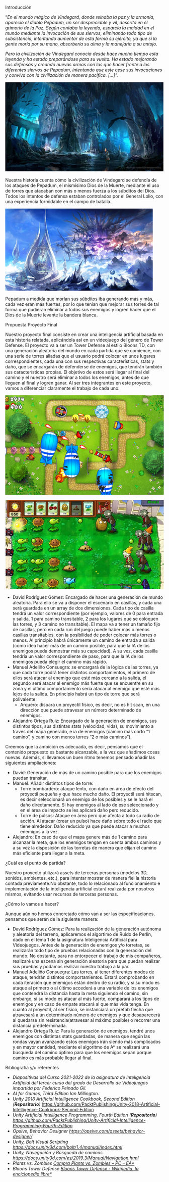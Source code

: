 Introducción

“*En el mundo mágico de Vindegard, donde reinaba la paz y la armonía, apareció el diablo Pepadum, un ser despreciable y vil, descrito en el grimorio de la Paz. Según contaba la leyenda, esparcía la maldad en el mundo mediante la invocación de sus siervos, eliminando todo tipo de subsistencia, intentando aumentar de esta forma su ejército, ya que si la gente moría por su mano, absorbería su alma y la manejaría a su antojo.*

*Pero la civilización de Vindegard conocía desde hace mucho tiempo esta leyenda y ha estado preparándose para su vuelta. Ha estado mejorando sus defensas y creando nuevas armas con las que hacer frente a los diferentes siervos de Pepadum, intentando que este cese sus invocaciones y conviva con la civilización de manera pacífica. [...]”.*

![](images/4.png)

Nuestra historia cuenta cómo la civilización de Vindegard se defendía de los ataques de Pepadum, el mismísimo Dios de la Muerte, mediante el uso de torres que atacaban con más o menos fuerza a los súbditos del Dios. Todos los intentos de defensa estaban controlados por el General Lolio, con una experiencia formidable en el campo de batalla. 

![](images/5.png)

Pepadum a medida que morían sus súbditos iba generando más y más, cada vez eran más fuertes, por lo que tenían que mejorar sus torres de tal forma que pudieran eliminar a todos sus enemigos y logren hacer que el Dios de la Muerte levante la bandera blanca.

Propuesta Proyecto Final

Nuestro proyecto final consiste en crear una inteligencia artificial basada en esta historia relatada, aplicándola así en un videojuego del género de Tower Defense. El proyecto va a ser un Tower Defense al estilo Bloons TD, con una generación aleatoria del mundo en cada partida que se comience, con una serie de torres aliadas que el usuario podrá colocar en unos lugares correspondientes, cada una con sus respectivas características, stats y daño, que se encargarán de defenderse de enemigos, que tendrán también sus características propias. El objetivo de estos será llegar al final del camino y el nuestro será eliminar a todos los enemigos, antes de que lleguen al final y logren ganar. Al ser tres integrantes en este proyecto, vamos a diferenciar claramente el trabajo de cada uno:

![](images/1.png)

![](images/2.png)

- David Rodríguez Gómez: Encargado de hacer una generación de mundo aleatoria. Para ello se va a disponer el escenario en casillas, y cada una será guardada en un array de dos dimensiones. Cada tipo de casilla tendrá un valor correspondiente (por ejemplo, valores de 0 para entrada y salida, 1 para camino transitable, 2 para los lugares que se coloquen las torres, y 3 camino no transitable). El mapa va a tener un tamaño fijo de casillas, pero en cada run del juego puede haber más o menos casillas transitables, con la posibilidad de poder colocar más torres o menos. Al principio habrá únicamente un camino de entrada a salida (como idea hacer más de un camino posible, para que la IA de los enemigos pueda demostrar más su capacidad). A su vez, cada casilla tendría un valor correspondiente de paso, para que la IA de los enemigos pueda elegir el camino más rápido.
- Manuel Adeliño Consuegra: se encargará de la lógica de las torres, ya que cada torre podrá tener distintos comportamientos, el primero de ellos será atacar al enemigo que esté más cercano a la salida, el segundo será atacar al enemigo más fuerte que se encuentre en su zona y el último comportamiento sería atacar al enemigo que esté más lejos de la salida. En principio habrá un tipo de torre que será polivalente:
  - Arquero: dispara un proyectil físico, es decir, no es hit scan, en una dirección que puede atravesar un número determinado de enemigos.
- Alejandro Ortega Ruiz: Encargado de la generación de enemigos, sus distintos tipos, sus distintas stats (velocidad, vida), su movimiento a través del mapa generado, e ia de enemigos (camino más corto “1 camino”, y camino con menos torres “2 o más caminos”).

Creemos que la ambición es adecuada, es decir, pensamos que el contenido propuesto es bastante alcanzable, a la vez que añadimos cosas nuevas. Además, si llevamos un buen ritmo tenemos pensado añadir las siguientes ampliaciones:

- David: Generación de más de un camino posible para que los enemigos puedan transitar.
- Manuel: Añadir distintos tipos de torre:
  - Torre bombardero: ataque lento, con daño en área de efecto del proyectil pequeña y que hace mucho daño. El proyectil será hitscan, es decir seleccionará un enemigo de los posibles y se le hará el daño directamente. Si hay enemigos al lado de ese seleccionado  y en el área de impacto se les aplicará daño pero reducido.
  - Torre de pulsos:  Ataque en área pero que afecta a todo su radio de acción. Al atacar (crear un pulso) hace daño sobre todo el radio que tiene alrededor. Daño reducido ya que puede atacar a muchos enemigos a la vez
- Alejandro: En caso de que el mapa genere más de 1 camino para alcanzar la meta, que los enemigos tengan en cuenta ambos caminos y a su vez la disposición de las torretas de manera que elijan el camino más eficiente para llegar a la meta.

¿Cuál es el punto de partida?

Nuestro proyecto utilizará assets de terceras personas (modelos 3D, sonidos, ambientes, etc.), para intentar mostrar de manera fiel la historia contada previamente.No obstante, todo lo relacionado al funcionamiento e implementación de la inteligencia artificial estará realizada por nosotros mismos, evitando usar recursos de terceras personas.

¿Cómo lo vamos a hacer?

Aunque aún no hemos concretado cómo van a ser las especificaciones, pensamos que serán de la siguiente manera:

- David Rodríguez Gómez: Para la realización de la generación autónoma y aleatoria del terreno, aplicaremos el algortimo de Ruido de Perlin, dado en el tema 1 de la asignatura Inteligencia Artificial para Videojuegos. Antes de la generación de enemigos y/o torretas, se realizarán todo tipo de pruebas relacionadas con la generación del mundo. No obstante, para no entorpecer el trabajo de mis compañeros, realizaré una escena sin generación aleatoria para que puedan realizar sus pruebas y podamos realizar nuestro trabajo a la par.
- Manuel Adeliño Consuegra: Las torres, al tener diferentes modos de ataque, tendrán distintos comportamientos. Estará comprobando en cada iteración que enemigos están dentro de su radio, y si su modo es ataque al primero o al último accederá a una variable de los enemigos que contendrá la distancia hasta la meta siguiendo el camino, sin embargo, si su modo es atacar al más fuerte, comparará a los tipos de enemigos y en caso de empate atacará al que más vida tenga. En cuanto al proyectil, al ser físico, se instanciará un prefab flecha que atravesará a un determinado número de enemigos y que desaparecerá al quedarse sin resistencia(atravesar al máximo posible) o recorrer una distancia predeterminada.
- Alejandro Ortega Ruiz: Para la generación de enemigos, tendré unos enemigos con distintas stats guardadas, de manera que según las rondas vayan avanzando estos enemigos irán siendo más complicados y en mayor cantidad, mediante el algoritmo de A\* se realizará una búsqueda del camino óptimo para que los enemigos sepan porque camino es más probable llegar al final.

Bibliografía y/o referentes

- *Diapositivas del Curso 2021-2022 de la asignatura de Inteligencia Artificial del tercer curso del grado de Desarrollo de Videojuegos impartida por Federico Peinado Gil.*
- *AI for Games, Third Edition Ian Millington.*
- *Unity 2018 Artificial Intelligence Cookbook, Second Edition (**Repositorio**)* <https://github.com/PacktPublishing/Unity-2018-Artificial-Intelligence-Cookbook-Second-Edition>
- *Unity Artificial Intelligence Programming, Fourth Edition (**Repositorio**) <https://github.com/PacktPublishing/Unity-Artificial-Intelligence-Programming-Fourth-Edition>*
- *Opsive, Behavior Designer <https://opsive.com/assets/behavior-designer/>*
- *Unity, Bolt Visual Scripting <https://docs.unity3d.com/bolt/1.4/manual/index.html>*
- *Unity, Navegación y Búsqueda de caminos <https://docs.unity3d.com/es/2019.3/Manual/Navigation.html>*
- *Plants vs. Zombies [Compra Plants vs. Zombies – PC – EA*](https://www.ea.com/es-es/games/plants-vs-zombies/plants-vs-zombies)*
- *Bloons Tower Defense [Bloons Tower Defense - Wikipedia, la enciclopedia libre*](https://es.wikipedia.org/wiki/Bloons_Tower_Defense)*

